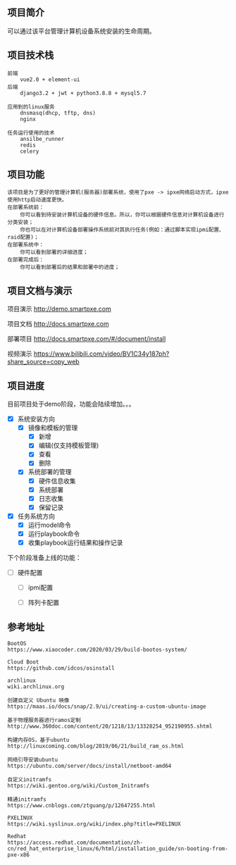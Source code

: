 ## 项目简介

可以通过该平台管理计算机设备系统安装的生命周期。

## 项目技术栈

```
前端
	vue2.0 + element-ui
后端
	django3.2 + jwt + python3.8.8 + mysql5.7
	
应用到的linux服务
	dnsmasq(dhcp, tftp, dns)
	nginx

任务运行使用的技术
	ansilbe_runner
	redis
	celery
```

## 项目功能

```
该项目是为了更好的管理计算机(服务器)部署系统，使用了pxe -> ipxe网络启动方式，ipxe使用http启动速度更快。
在部署系统前：
	你可以看到待安装计算机设备的硬件信息。所以，你可以根据硬件信息对计算机设备进行分类安装；
	你也可以在对计算机设备部署操作系统前对其执行任务(例如：通过脚本实现ipmi配置、raid配置)；
在部署系统中：
	你可以看到部署的详细进度；
在部署完成后：
	你可以看到部署后的结果和部署中的进度；
```

## 项目文档与演示

项目演示 http://demo.smartpxe.com

项目文档 http://docs.smartpxe.com

部署项目 http://docs.smartpxe.com/#/document/install

视频演示 https://www.bilibili.com/video/BV1C34y187ph?share_source=copy_web

## 项目进度

目前项目处于demo阶段，功能会陆续增加。。。

- [x] 系统安装方向
  - [x] 镜像和模板的管理
    - [x] 新增
    - [x] 编辑(仅支持模板管理)
    - [x] 查看
    - [x] 删除
  - [x] 系统部署的管理
    - [x] 硬件信息收集
    - [x] 系统部署
    - [x] 日志收集
    - [x] 保留记录
- [x] 任务系统方向
  - [x] 运行model命令
  - [x] 运行playbook命令
  - [x] 收集playbook运行结果和操作记录

下个阶段准备上线的功能：
- [ ] 硬件配置
  - [ ] ipmi配置
  - [ ] 阵列卡配置


## 参考地址

```
BootOS
https://www.xiaocoder.com/2020/03/29/build-bootos-system/

Cloud Boot
https://github.com/idcos/osinstall

archlinux
wiki.archlinux.org

创建自定义 Ubuntu 映像
https://maas.io/docs/snap/2.9/ui/creating-a-custom-ubuntu-image

基于物理服务器进行ramos定制
http://www.360doc.com/content/20/1218/13/13328254_952190955.shtml

构建内存OS，基于ubuntu
http://linuxcoming.com/blog/2019/06/21/build_ram_os.html

网络引导安装ubuntu
https://ubuntu.com/server/docs/install/netboot-amd64

自定义initramfs
https://wiki.gentoo.org/wiki/Custom_Initramfs

精通initramfs
https://www.cnblogs.com/ztguang/p/12647255.html

PXELINUX
https://wiki.syslinux.org/wiki/index.php?title=PXELINUX

Redhat
https://access.redhat.com/documentation/zh-cn/red_hat_enterprise_linux/6/html/installation_guide/sn-booting-from-pxe-x86
```
